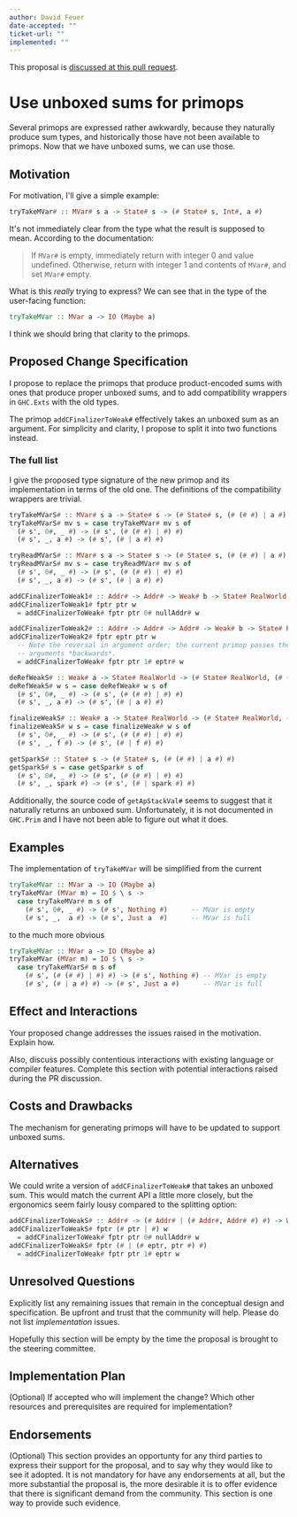 ```yaml
---
author: David Feuer
date-accepted: ""
ticket-url: ""
implemented: ""
---
```


This proposal is [discussed at this pull request](https://github.com/ghc-proposals/ghc-proposals/pull/367).

# Use unboxed sums for primops

Several primops are expressed rather awkwardly, because they naturally
produce sum types, and historically those have not been available to
primops. Now that we have unboxed sums, we can use those.

## Motivation

For motivation, I'll give a simple example:

```haskell
tryTakeMVar# :: MVar# s a -> State# s -> (# State# s, Int#, a #)
```

It's not immediately clear from the type what the result is supposed to mean.
According to the documentation:

> If `MVar#` is empty, immediately return with integer 0 and value undefined.
> Otherwise, return with integer 1 and contents of `MVar#`, and set `MVar#` empty.

What is this *really* trying to express? We can see that in the
type of the user-facing function:

```haskell
tryTakeMVar :: MVar a -> IO (Maybe a)
```

I think we should bring that clarity to the primops.

## Proposed Change Specification

I propose to replace the primops that produce product-encoded sums
with ones that produce proper unboxed sums, and to add compatibility
wrappers in `GHC.Exts` with the old types.

The primop `addCFinalizerToWeak#` effectively takes an unboxed sum as
an argument. For simplicity and clarity, I propose to split it into
two functions instead.

### The full list

I give the proposed type signature of the new primop and its implementation
in terms of the old one. The definitions of the compatibility wrappers are
trivial.

```haskell
tryTakeMVarS# :: MVar# s a -> State# s -> (# State# s, (# (# #) | a #) #)
tryTakeMVarS# mv s = case tryTakeMVar# mv s of
  (# s', 0#, _ #) -> (# s', (# (# #) | #) #)
  (# s', _, a #) -> (# s', (# | a #) #)

tryReadMVarS# :: MVar# s a -> State# s -> (# State# s, (# (# #) | a #) #)
tryReadMVarS# mv s = case tryReadMVar# mv s of
  (# s', 0#, _ #) -> (# s', (# (# #) | #) #)
  (# s', _, a #) -> (# s', (# | a #) #)

addCFinalizerToWeak1# :: Addr# -> Addr# -> Weak# b -> State# RealWorld -> (# State# RealWorld, Int# #)
addCFinalizerToWeak1# fptr ptr w
  = addCFinalizerToWeak# fptr ptr 0# nullAddr# w

addCFinalizerToWeak2# :: Addr# -> Addr# -> Addr# -> Weak# b -> State# RealWorld -> (# State# RealWorld, Int# #)
addCFinalizerToWeak2# fptr eptr ptr w
  -- Note the reversal in argument order; the current primop passes the
  -- arguments *backwards*.
  = addCFinalizerToWeak# fptr ptr 1# eptr# w

deRefWeakS# :: Weak# a -> State# RealWorld -> (# State# RealWorld, (# (# #) | a #) #)
deRefWeakS# w s = case deRefWeak# w s of
  (# s', 0#, _ #) -> (# s', (# (# #) | #) #)
  (# s', _, a #) -> (# s', (# | a #) #)

finalizeWeakS# :: Weak# a -> State# RealWorld -> (# State# RealWorld, (# (# #) | State# RealWorld -> (# State# RealWorld, b #) #) #)
finalizeWeakS# w s = case finalizeWeak# w s of
  (# s', 0#, _ #) -> (# s', (# (# #) | #) #)
  (# s', _, f #) -> (# s', (# | f #) #)

getSparkS# :: State# s -> (# State# s, (# (# #) | a #) #)
getSparkS# s = case getSpark# s of
  (# s', 0#, _ #) -> (# s', (# (# #) | #) #)
  (# s', _, spark #) -> (# s', (# | spark #) #)
```

Additionally, the source code of `getApStackVal#` seems to suggest that it
naturally returns an unboxed sum. Unfortunately, it is not documented in
`GHC.Prim` and I have not been able to figure out what it does.

## Examples

The implementation of `tryTakeMVar` will be simplified from the current

```haskell
tryTakeMVar :: MVar a -> IO (Maybe a)
tryTakeMVar (MVar m) = IO $ \ s ->
  case tryTakeMVar# m s of
    (# s', 0#, _ #) -> (# s', Nothing #)      -- MVar is empty
    (# s', _,  a #) -> (# s', Just a  #)      -- MVar is full
```

to the much more obvious

```haskell
tryTakeMVar :: MVar a -> IO (Maybe a)
tryTakeMVar (MVar m) = IO $ \ s ->
  case tryTakeMVarS# m s of
    (# s', (# (# #) | #) #) -> (# s', Nothing #) -- MVar is empty
    (# s', (# | a #) #) -> (# s', Just a #)      -- MVar is full
```

## Effect and Interactions

Your proposed change addresses the issues raised in the
motivation. Explain how.

Also, discuss possibly contentious interactions with existing language or compiler
features. Complete this section with potential interactions raised
during the PR discussion.


## Costs and Drawbacks

The mechanism for generating primops will have to be updated to support
unboxed sums.

## Alternatives

We could write a version of `addCFinalizerToWeak#` that takes an unboxed sum.
This would match the current API a little more closely, but the ergonomics seem
fairly lousy compared to the splitting option:

```haskell
addCFinalizerToWeakS# :: Addr# -> (# Addr# | (# Addr#, Addr# #) #) -> Weak# b -> State# RealWorld -> (# State# RealWorld, Int# #)
addCFinalizerToWeakS# fptr (# ptr | #) w
  = addCFinalizerToWeak# fptr ptr 0# nullAddr# w
addCFinalizerToWeakS# fptr (# | (# eptr, ptr #) #)
  = addCFinalizerToWeak# fptr ptr 1# eptr w
```

## Unresolved Questions

Explicitly list any remaining issues that remain in the conceptual design and
specification. Be upfront and trust that the community will help. Please do
not list *implementation* issues.

Hopefully this section will be empty by the time the proposal is brought to
the steering committee.


## Implementation Plan

(Optional) If accepted who will implement the change? Which other resources
and prerequisites are required for implementation?

## Endorsements

(Optional) This section provides an opportunty for any third parties to express their
support for the proposal, and to say why they would like to see it adopted.
It is not mandatory for have any endorsements at all, but the more substantial
the proposal is, the more desirable it is to offer evidence that there is
significant demand from the community.  This section is one way to provide
such evidence.

